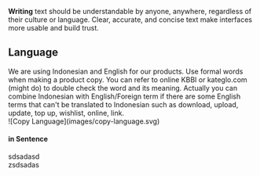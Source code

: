 **Writing** text should be understandable by anyone, anywhere, regardless of their culture or language. Clear, accurate, and concise text make interfaces more usable and build trust.

## Language
<div data-insert-component="ImageGrid">
  <div>
    We are using Indonesian and English for our products. Use formal words when making a product copy. You can refer to online KBBI or kateglo.com (might do) to double check the word and its meaning. Actually you can combine Indonesian with English/Foreign term if there are some English terms that can't be translated to Indonesian such as download, upload, update, top up, wishlist, online, link.
  </div>
  <div class="img-block">
    ![Copy Language](images/copy-language.svg)
  </div>
</div>

<h4 class="pt-0">in Sentence</h4>

<div data-insert-component="ImageGrid">
  <div>
    sdsadasd
  </div>
  <div>
    zsdsadas
  </div>
</div>
